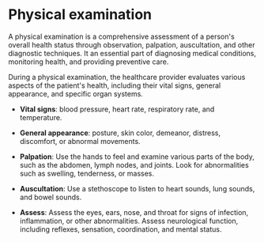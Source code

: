 [//]: # (
source: gpt-3 + jph editing
tags: tests
)

# Physical examination

A physical examination is a comprehensive assessment of a person's overall health status through observation, palpation, auscultation, and other diagnostic techniques. It an essential part of diagnosing medical conditions, monitoring health, and providing preventive care.

During a physical examination, the healthcare provider evaluates various aspects of the patient's health, including their vital signs, general appearance, and specific organ systems.

* **Vital signs**: blood pressure, heart rate, respiratory rate, and temperature.

* **General appearance**: posture, skin color, demeanor, distress, discomfort, or abnormal movements.

* **Palpation**: Use the hands to feel and examine various parts of the body, such as the abdomen, lymph nodes, and joints. Look for abnormalities such as swelling, tenderness, or masses.

* **Auscultation**: Use a stethoscope to listen to heart sounds, lung sounds, and bowel sounds.

* **Assess**: Assess the eyes, ears, nose, and throat for signs of infection, inflammation, or other abnormalities. Assess neurological function, including reflexes, sensation, coordination, and mental status.
